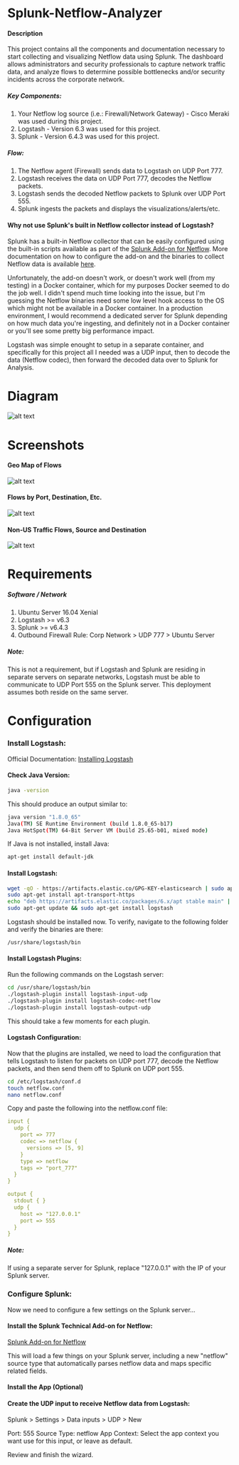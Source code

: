 # Splunk-Netflow-Analyzer

#### Description

This project contains all the components and documentation necessary to start collecting and visualizing Netflow data using Splunk. The dashboard allows administrators and security professionals to capture network traffic data, and analyze flows to determine possible bottlenecks and/or security incidents across the corporate network.

##### Key Components:

1. Your Netflow log source (i.e.: Firewall/Network Gateway) - Cisco Meraki was used during this project.
2. Logstash - Version 6.3 was used for this project.
3. Splunk - Version 6.4.3 was used for this project.

##### Flow:

1. The Netflow agent (Firewall) sends data to Logstash on UDP Port 777.
2. Logstash receives the data on UDP Port 777, decodes the Netflow packets.
3. Logstash sends the decoded Netflow packets to Splunk over UDP Port 555.
4. Splunk ingests the packets and displays the visualizations/alerts/etc.

#### Why not use Splunk's built in Netflow collector instead of Logstash?
Splunk has a built-in Netflow collector that can be easily configured using the built-in scripts available as part of the [Splunk Add-on for Netflow](https://splunkbase.splunk.com/app/1658/). More documentation on how to configure the add-on and the binaries to collect Netflow data is available [here](https://docs.splunk.com/Documentation/AddOns/released/NetFlow/Configureinputs).

Unfortunately, the add-on doesn't work, or doesn't work well (from my testing) in a Docker container, which for my purposes Docker seemed to do the job well. I didn't spend much time looking into the issue, but I'm guessing the Netflow binaries need some low level hook access to the OS which might not be available in a Docker container. In a production environment, I would recommend a dedicated server for Splunk depending on how much data you're ingesting, and definitely not in a Docker container or you'll see some pretty big performance impact.

Logstash was simple enought to setup in a separate container, and specifically for this project all I needed was a UDP input, then to decode the data (Netflow codec), then forward the decoded data over to Splunk for Analysis.

# Diagram

#### 

![alt text](https://raw.githubusercontent.com/danucalovj/Splunk-Netflow-Analyzer/master/Netflow-Diagram.png "Diagram")

# Screenshots

#### Geo Map of Flows

![alt text](https://raw.githubusercontent.com/danucalovj/Splunk-Netflow-Analyzer/master/Dashboard-Sample1.PNG "Dashboard Sample 1")

#### Flows by Port, Destination, Etc.

![alt text](https://raw.githubusercontent.com/danucalovj/Splunk-Netflow-Analyzer/master/Dashboard-Sample2.PNG "Dashboard Sample 2")

#### Non-US Traffic Flows, Source and Destination

![alt text](https://raw.githubusercontent.com/danucalovj/Splunk-Netflow-Analyzer/master/Dashboard-Sample3.PNG "Dashboard Sample 3")

# Requirements

##### Software / Network
1. Ubuntu Server 16.04 Xenial
2. Logstash >= v6.3
3. Splunk >= v6.4.3
4. Outbound Firewall Rule: Corp Network > UDP 777 > Ubuntu Server

##### Note: 
This is not a requirement, but if Logstash and Splunk are residing in separate servers on separate networks, Logstash must be able to communicate to UDP Port 555 on the Splunk server. This deployment assumes both reside on the same server.

# Configuration

### Install Logstash:

Official Documentation: [Installing Logstash](https://www.elastic.co/guide/en/logstash/current/installing-logstash.html)

#### Check Java Version:

``` bash
java -version
```

This should produce an output similar to:
``` bash
java version "1.8.0_65"
Java(TM) SE Runtime Environment (build 1.8.0_65-b17)
Java HotSpot(TM) 64-Bit Server VM (build 25.65-b01, mixed mode)
```

If Java is not installed, install Java:
``` bash
apt-get install default-jdk
```

#### Install Logstash:
``` bash
wget -qO - https://artifacts.elastic.co/GPG-KEY-elasticsearch | sudo apt-key add -
sudo apt-get install apt-transport-https
echo "deb https://artifacts.elastic.co/packages/6.x/apt stable main" | sudo tee -a /etc/apt/sources.list.d/elastic-6.x.list
sudo apt-get update && sudo apt-get install logstash
```

Logstash should be installed now. To verify, navigate to the following folder and verify the binaries are there:
``` bash
/usr/share/logstash/bin
```

#### Install Logstash Plugins:

Run the following commands on the Logstash server:
``` bash
cd /usr/share/logstash/bin
./logstash-plugin install logstash-input-udp
./logstash-plugin install logstash-codec-netflow
./logstash-plugin install logstash-output-udp
```
This should take a few moments for each plugin.

#### Logstash Configuration:

Now that the plugins are installed, we need to load the configuration that tells Logstash to listen for packets on UDP port 777, decode the Netflow packets, and then send them off to Splunk on UDP port 555.

``` bash
cd /etc/logstash/conf.d
touch netflow.conf
nano netflow.conf
```
Copy and paste the following into the netflow.conf file:
``` yml
input {
  udp {
    port => 777
    codec => netflow {
      versions => [5, 9]
    }
    type => netflow
    tags => "port_777"
  }
}

output {
  stdout { }
  udp {
    host => "127.0.0.1"
    port => 555
  }
}
```

##### Note:
If using a separate server for Splunk, replace "127.0.0.1" with the IP of your Splunk server.

### Configure Splunk:

Now we need to configure a few settings on the Splunk server...

#### Install the Splunk Technical Add-on for Netflow:

[Splunk Add-on for Netflow](https://splunkbase.splunk.com/app/1658/)

This will load a few things on your Splunk server, including a new "netflow" source type that automatically parses netflow data and maps specific related fields.

#### Install the App (Optional)

#### Create the UDP input to receive Netflow data from Logstash:

Splunk > Settings > Data inputs > UDP > New

Port: 555
Source Type: netflow
App Context: Select the app context you want use for this input, or leave as default.

Review and finish the wizard.














